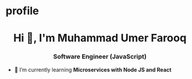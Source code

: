 # profile
<h1 align="center">Hi 👋, I'm Muhammad Umer Farooq</h1>
<h3 align="center">Software Engineer (JavaScript)</h3>

- 🌱 I’m currently learning **Microservices with Node JS and React**
